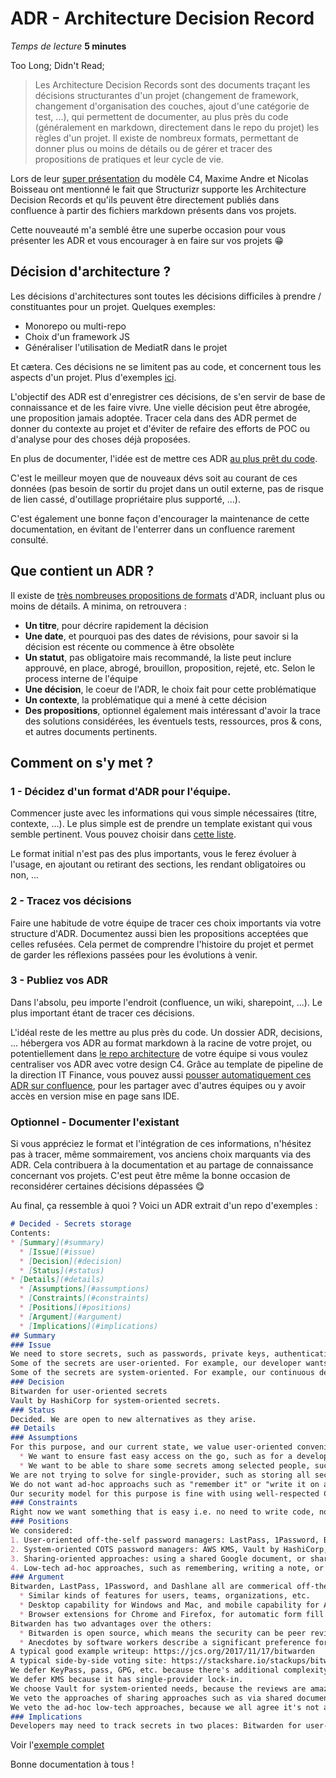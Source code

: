 # ADR - Architecture Decision Record
*Temps de lecture* **5 minutes**

Too Long; Didn't Read;
> Les Architecture Decision Records sont des documents traçant les décisions structurantes d'un projet (changement de framework, changement d'organisation des couches, ajout d'une catégorie de test, ...), qui permettent de documenter, au plus près du code (généralement en markdown, directement dans le repo du projet) les règles d'un projet.
> Il existe de nombreux formats, permettant de donner plus ou moins de détails ou de gérer et tracer des propositions de pratiques et leur cycle de vie.
 
Lors de leur [super présentation](https://officecdiscount-my.sharepoint.com/:v:/r/personal/maxime_andre_cdbdx_biz/Documents/Enregistrements/%5BWebinar%20TECH%5D%20-%20C4%20_%20Dynamitez%20vos%20sch%C3%A9mas%20!%20(as-code%20!)-20230907_113302-Meeting%20Recording.mp4?csf=1&web=1&e=L6Hfzh&nav=eyJyZWZlcnJhbEluZm8iOnsicmVmZXJyYWxBcHAiOiJTdHJlYW1XZWJBcHAiLCJyZWZlcnJhbFZpZXciOiJTaGFyZURpYWxvZy1MaW5rIiwicmVmZXJyYWxBcHBQbGF0Zm9ybSI6IldlYiIsInJlZmVycmFsTW9kZSI6InZpZXcifX0%3D) du modèle C4, Maxime Andre et Nicolas Boisseau ont mentionné le fait que Structurizr supporte les Architecture Decision Records et qu'ils peuvent être directement publiés dans confluence à partir des fichiers markdown présents dans vos projets.
 
Cette nouveauté m'a semblé être une superbe occasion pour vous présenter les ADR et vous encourager à en faire sur vos projets 😁

## Décision d'architecture ?
Les décisions d'architectures sont toutes les décisions difficiles à prendre / constituantes pour un projet. Quelques exemples:
* Monorepo ou multi-repo
* Choix d'un framework JS
* Généraliser l'utilisation de MediatR dans le projet

Et cætera. Ces décisions ne se limitent pas au code, et concernent tous les aspects d'un projet. Plus d'exemples [ici](https://github.com/joelparkerhenderson/architecture-decision-record/tree/main/locales/en/examples).
 
L'objectif des ADR est d'enregistrer ces décisions, de s'en servir de base de connaissance et de les faire vivre. Une vielle décision peut être abrogée, une proposition jamais adoptée. Tracer cela dans des ADR permet de donner du contexte au projet et d'éviter de refaire des efforts de POC ou d'analyse pour des choses déjà proposées.

En plus de documenter, l'idée est de mettre ces ADR [au plus prêt du code](https://principles.dev/p/documentation-should-be-close-to-the-code/). 

C'est le meilleur moyen que de nouveaux dévs soit au courant de ces données (pas besoin de sortir du projet dans un outil externe, pas de risque de lien cassé, d'outillage propriétaire plus supporté, ...).

C'est également une bonne façon d'encourager la maintenance de cette documentation, en évitant de l'enterrer dans un confluence rarement consulté.
 
## Que contient un ADR ?
Il existe de [très nombreuses propositions de formats](https://github.com/joelparkerhenderson/architecture-decision-record/tree/main/locales/en/templates) d'ADR, incluant plus ou moins de détails. A minima, on retrouvera :
* **Un titre**, pour décrire rapidement la décision
* **Une date**, et pourquoi pas des dates de révisions, pour savoir si la décision est récente ou commence à être obsolète
* **Un statut**, pas obligatoire mais recommandé, la liste peut inclure approuvé, en place, abrogé, brouillon, proposition, rejeté, etc. Selon le process interne de l'équipe
* **Une décision**, le coeur de l'ADR, le choix fait pour cette problématique
* **Un contexte**, la problématique qui a mené à cette décision
* **Des propositions**, optionnel également mais intéressant d'avoir la trace des solutions considérées, les éventuels tests, ressources, pros & cons, et  autres documents pertinents.
 
## Comment on s'y met ?
### 1 - Décidez d'un format d'ADR pour l'équipe.
Commencer juste avec les informations qui vous simple nécessaires (titre, contexte, ...). Le plus simple est de prendre un template existant qui vous semble pertinent. Vous pouvez choisir dans [cette liste](https://github.com/joelparkerhenderson/architecture-decision-record/tree/main/locales/en/templates).

Le format initial n'est pas des plus importants, vous le ferez évoluer à l'usage, en ajoutant ou retirant des sections, les rendant obligatoires ou non, ...

### 2 - Tracez vos décisions
Faire une habitude de votre équipe de tracer ces choix importants via votre structure d'ADR.
Documentez aussi bien les propositions acceptées que celles refusées. Cela permet de comprendre l'histoire du projet et permet de garder les réflexions passées pour les évolutions à venir.

### 3 - Publiez vos ADR
Dans l'absolu, peu importe l'endroit (confluence, un wiki, sharepoint, ...). Le plus important étant de tracer ces décisions.
 
L'idéal reste de les mettre au plus près du code. Un dossier ADR, decisions, ... hébergera vos ADR au format markdown à la racine de votre projet, ou potentiellement dans [le repo architecture](https://confluence.cdiscount.com/display/INGELOG/Initialisation+d%27un+repo+structurizr) de votre équipe si vous voulez centraliser vos ADR avec votre design C4.
Grâce au template de pipeline de la direction IT Finance, vous pouvez aussi [pousser automatiquement ces ADR sur confluence](https://confluence.cdiscount.com/display/INGELOG/Sur+Confluence), pour les partager avec d'autres équipes ou y avoir accès en version mise en page sans IDE.
 
### Optionnel - Documenter l'existant
Si vous appréciez le format et l'intégration de ces informations, n'hésitez pas à tracer, même sommairement, vos anciens choix marquants via des ADR. Cela contribuera à la documentation et au partage de connaissance concernant vos projets.
C'est peut être même la bonne occasion de reconsidérer certaines décisions dépassées 😋
 
Au final, ça ressemble à quoi ?
Voici un ADR extrait d'un repo d'exemples :
```markdown
# Decided - Secrets storage
Contents:
* [Summary](#summary)
  * [Issue](#issue)
  * [Decision](#decision)
  * [Status](#status)
* [Details](#details)
  * [Assumptions](#assumptions)
  * [Constraints](#constraints)
  * [Positions](#positions)
  * [Argument](#argument)
  * [Implications](#implications)
## Summary
### Issue
We need to store secrets, such as passwords, private keys, authentication tokens, etc.
Some of the secrets are user-oriented. For example, our developer wants to be able to use their mobile phone to look up a password to a service.
Some of the secrets are system-oriented. For example, our continuous delivery pipeline needs to be able to look up the credentials for our cloud hosting.
### Decision
Bitwarden for user-oriented secrets
Vault by HashiCorp for system-oriented secrets.
### Status
Decided. We are open to new alternatives as they arise.
## Details
### Assumptions
For this purpose, and our current state, we value user-oriented convenience, such as usable mobile apps.
  * We want to ensure fast easy access on the go, such as for a developer doing on-call system reliability engineering.
  * We want to be able to share some secrets among selected people, such as a team.
We are not trying to solve for single-provider, such as storing all secrets exclusively on Amazon or Azure or Google.
We do not want ad-hoc approachs such as "remember it" or "write it on a note" or "figure out your own way to store it".
Our security model for this purpose is fine with using well-respected COTS vendors, such as SaaS password management tools.
### Constraints
Right now we want something that is easy i.e. no need to write code, no need to install servers, no need to make a major commitment, no need to standardize everyone.
### Positions
We considered:
1. User-oriented off-the-self password managers: LastPass, 1Password, Bitwarden, Dashlane, KeePass, pass, GPG, etc.
2. System-oriented COTS password managers: AWS KMS, Vault by HashiCorp, EnvKy, Secret Server by Thycotic, Devolutions Password Server, Confidant by Lyft.
3. Sharing-oriented approaches: using a shared Google document, or shared Slack channel, or shared network folder, etc.
4. Low-tech ad-hoc approaches, such as remembering, writing a note, or relying on each user to figure out their own approach.
### Argument
Bitwarden, LastPass, 1Password, and Dashlane all are commerical off-the-shelf products.
  * Similar kinds of features for users, teams, organizations, etc.
  * Desktop capability for Windows and Mac, and mobile capability for Android and iOS.
  * Browser extensions for Chrome and Firefox, for automatic form fill in, etc.
Bitwarden has two advantages over the others:
  * Bitwarden is open source, which means the security can be peer reviewed and also the company is widely-appreciated by security-oriented developers.
  * Anecdotes by software workers describe a significant preference for Bitwarden over the others.
A typical good example writeup: https://jcs.org/2017/11/17/bitwarden
A typical side-by-side voting site: https://stackshare.io/stackups/bitwarden-vs-dashlane
We defer KeyPass, pass, GPG, etc. because there's additional complexity. All of these look like fine solutions for technical users. GPG looks especially good for technical users who want cross-system command-oriented capabilities.
We defer KMS because it has single-provider lock-in.
We choose Vault for system-oriented needs, because the reviews are amazingly positive, and because HashiCorp has an excellent track record fup top-quality software and support.
We veto the approaches of sharing approaches such as via shared documents, shared channels, shared network folders, etc. These do not provide the security qualities that we want.
We veto the ad-hoc low-tech approaches, because we all agree it's not a long-term path forward.
### Implications
Developers may need to track secrets in two places: Bitwarden for user-oriented access, and Vault for system-oriented access.
```
Voir l'[exemple complet](https://github.com/joelparkerhenderson/architecture-decision-record/tree/main/locales/en/examples/secrets-storage)

Bonne documentation à tous ! 